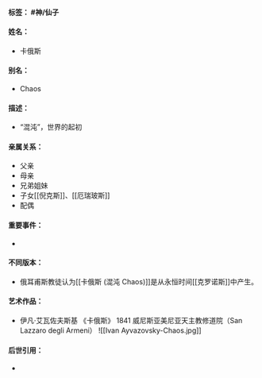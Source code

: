 #### 标签： #神/仙子
#### 姓名：
- 卡俄斯
#### 别名：
- Chaos
#### 描述：
- “混沌”，世界的起初
#### 亲属关系：
- 父亲
- 母亲
- 兄弟姐妹
- 子女[[倪克斯]]、[[厄瑞玻斯]]
- 配偶
#### 重要事件：
- 
#### 不同版本：
- 俄耳甫斯教徒认为[[卡俄斯 (混沌 Chaos)]]是从永恒时间[[克罗诺斯]]中产生。
#### 艺术作品：
- 伊凡·艾瓦佐夫斯基 《卡俄斯》 1841 威尼斯亚美尼亚天主教修道院（San Lazzaro degli Armeni）
![[Ivan Ayvazovsky-Chaos.jpg]]
#### 后世引用：
- 